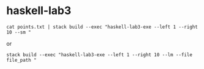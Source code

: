 # haskell-lab3

```
cat points.txt | stack build --exec "haskell-lab3-exe --left 1 --right 10 --sm "
```

or

```
stack build --exec "haskell-lab3-exe --left 1 --right 10 --lm --file file_path "
```
